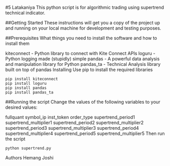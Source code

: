 #5 Latakaniya
This python script is for algorithmic trading using supertrend technical indicator.

##Getting Started
These instructions will get you a copy of the project up and running on your local machine for development and testing purposes.

##Prerequisites
What things you need to install the software and how to install them

kiteconnect - Python library to connect with Kite Connect APIs
loguru - Python logging made (stupidly) simple
pandas - A powerful data analysis and manipulation library for Python
pandas_ta - Technical Analysis library built on top of pandas
Installing
Use pip to install the required libraries

```
pip install kiteconnect
pip install loguru
pip install pandas
pip install pandas_ta
```

##Running the script
Change the values of the following variables to your desired values:

fullquant
symbol_ip
inst_token
order_type
supertrend_period1
supertrend_multiplier1
supertrend_period2
supertrend_multiplier2
supertrend_period3
supertrend_multiplier3
supertrend_period4
supertrend_multiplier4
supertrend_period5
supertrend_multiplier5
Then run the script

```
python supertrend.py
```
Authors
Hemang Joshi
